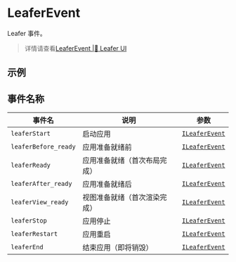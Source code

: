 # LeaferEvent
Leafer 事件。

> 详情请查看[LeaferEvent |🌿 Leafer UI](https://www.leaferjs.com/ui/guide/event/basic/Leafer.html)

## 示例
<script setup lang="ts">
import code from './index.vue?raw'
</script>

<Repl :code="code"  />

## 事件名称

[ILeaferEvent-url]: https://www.leaferjs.com/ui/api/interfaces/ILeaferEvent.html

| 事件名  | 说明 | 参数 |
| --- | --- | --- |
| `leaferStart` | 启动应用 | [`ILeaferEvent`][ILeaferEvent-url] |
| `leaferBefore_ready` | 应用准备就绪前 | [`ILeaferEvent`][ILeaferEvent-url] |
| `leaferReady` | 应用准备就绪（首次布局完成） | [`ILeaferEvent`][ILeaferEvent-url] |
| `leaferAfter_ready` | 应用准备就绪后 | [`ILeaferEvent`][ILeaferEvent-url] |
| `leaferView_ready` | 视图准备就绪（首次渲染完成） | [`ILeaferEvent`][ILeaferEvent-url] |
| `leaferStop` | 应用停止 | [`ILeaferEvent`][ILeaferEvent-url] |
| `leaferRestart` | 应用重启 | [`ILeaferEvent`][ILeaferEvent-url] |
| `leaferEnd` | 结束应用（即将销毁） | [`ILeaferEvent`][ILeaferEvent-url] |
